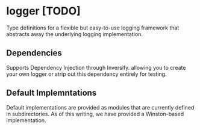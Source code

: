 # logger [TODO]

Type definitions for a flexible but easy-to-use logging framework that abstracts away the underlying logging implementation.

## Dependencies

Supports Dependency Injection through Inversify. allowing you to create your own logger or strip out this dependency entirely for testing. 


## Default Implemntations

Default implementations are provided as modules that are currently defined in subdirectories. As of this writing, we have provided a Winston-based implementation.
